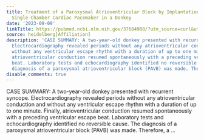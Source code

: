 ```yaml
---
title: Treatment of a Paroxysmal Atrioventricular Block by Implantation of a Bipolar,
  Single-Chamber Cardiac Pacemaker in a Donkey
date: '2023-09-09'
linkTitle: https://pubmed.ncbi.nlm.nih.gov/37684988/?utm_source=curl&utm_medium=rss&utm_campaign=pubmed-2&utm_content=1FakS-2QOkCT8HsMOQP1bCRQ4YzyumYOmxmF0moLsQ3dFB1E9V&fc=20220326224207&ff=20230909181159&v=2.17.9.post6+86293ac
source: heidelberg[Affiliation]
description: 'CASE SUMMARY: A two-year-old donkey presented with recurrent syncope.
  Electrocardiography revealed periods without any atrioventricular conduction and
  without any ventricular escape rhythm with a duration of up to one minute. Finally,
  atrioventricular conduction resumed spontaneously with a preceding ventricular escape
  beat. Laboratory tests and echocardiography identified no reversible cause. The
  diagnosis of a paroxysmal atrioventricular block (PAVB) was made. Therefore, a ...'
disable_comments: true
---
```

CASE SUMMARY: A two-year-old donkey presented with recurrent syncope. Electrocardiography revealed periods without any atrioventricular conduction and without any ventricular escape rhythm with a duration of up to one minute. Finally, atrioventricular conduction resumed spontaneously with a preceding ventricular escape beat. Laboratory tests and echocardiography identified no reversible cause. The diagnosis of a paroxysmal atrioventricular block (PAVB) was made. Therefore, a ...